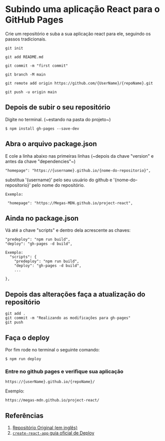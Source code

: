 # Subindo uma aplicação React para o GitHub Pages

Crie um repositório e suba a sua aplicação react para ele, seguindo os passos tradicionais.

``` git init ```

```git add README.md```

``git commit -m "first commit"``

````git branch -M main````

`git remote add origin https://github.com/{UserName}/{repoName}.git
`

```git push -u origin main```

## Depois de subir o seu repositório

Digite no terminal. (~estando na pasta do projeto~)

``$ npm install gh-pages --save-dev``

## Abra o arquivo package.json

E cole a linha abaixo nas primeiras linhas (~depois da chave "version" e antes da chave "dependencies"~)

``"homepage": "https://{username}.github.io/{nome-do-repositorio}",``

substitua '{username}' pelo seu usuário do github e '{nome-do-repositorio}' pelo nome do repositório.

```
Exemplo:

 "homepage": "https://Megas-MDN.github.io/project-react",

```

## Ainda no package.json

Vá até a chave "scripts" e dentro dela acrescente as chaves:

    "predeploy": "npm run build",
    "deploy": "gh-pages -d build",

```
Exemplo: 
  "scripts": {
    "predeploy": "npm run build",
    "deploy": "gh-pages -d build",
    ...

},
```

## Depois das alterações faça a atualização do repositório

```
git add .
git commit -m "Realizando as modificações para gh-pages"
git push
```

## Faça o deploy

Por fim rode no terminal o seguinte comando:

``$ npm run deploy``

### Entre no github pages e verifique sua aplicação

```shell
https://{userName}.github.io/{repoName}/
```

Exemplo: 

    https://megas-mdn.github.io/project-react/


## Referências

1. [ Repositório Original (em inglês) ](https://github.com/gitname/react-gh-pages)
2. [ `create-react-app` guia oficial de Deploy](https://create-react-app.dev/docs/deployment/#github-pages)


